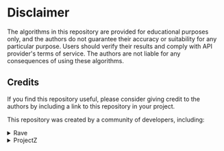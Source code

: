 # Disclaimer
The algorithms in this repository are provided for educational purposes only, and the authors do not guarantee their accuracy or suitability for any particular purpose. Users should verify their results and comply with API provider's terms of service. The authors are not liable for any consequences of using these algorithms.

## Credits

If you find this repository useful, please consider giving credit to the authors by including a link to this repository in your project.

This repository was created by a community of developers, including:

<details><summary>Rave</summary>

- [Kyvio](https://github.com/kyvio) 
- [Bovonos](https://github.com/bovonos0)

</details>

<details><summary>ProjectZ</summary>

- [Kyvio](https://github.com/kyvio) 

</details>
